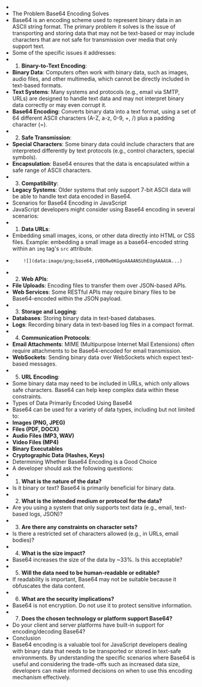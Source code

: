-
- The Problem Base64 Encoding Solves
- Base64 is an encoding scheme used to represent binary data in an ASCII string format. The primary problem it solves is the issue of transporting and storing data that may not be text-based or may include characters that are not safe for transmission over media that only support text.
- Some of the specific issues it addresses:
- 1. **Binary-to-Text Encoding**:
- **Binary Data**: Computers often work with binary data, such as images, audio files, and other multimedia, which cannot be directly included in text-based formats.
- **Text Systems**: Many systems and protocols (e.g., email via SMTP, URLs) are designed to handle text data and may not interpret binary data correctly or may even corrupt it.
- **Base64 Encoding**: Converts binary data into a text format, using a set of 64 different ASCII characters (A-Z, a-z, 0-9, +, /) plus a padding character (=).
- 2. **Safe Transmission**:
- **Special Characters**: Some binary data could include characters that are interpreted differently by text protocols (e.g., control characters, special symbols).
- **Encapsulation**: Base64 ensures that the data is encapsulated within a safe range of ASCII characters.
- 3. **Compatibility**:
- **Legacy Systems**: Older systems that only support 7-bit ASCII data will be able to handle text data encoded in Base64.
- Scenarios for Base64 Encoding in JavaScript
- JavaScript developers might consider using Base64 encoding in several scenarios:
- 1. **Data URLs**:
- Embedding small images, icons, or other data directly into HTML or CSS files. Example: embedding a small image as a base64-encoded string within an `img` tag's `src` attribute.
- ```
      ![](data:image/png;base64,iVBORw0KGgoAAAANSUhEUgAAAAUA...)
    ```
- 2. **Web APIs**:
- **File Uploads**: Encoding files to transfer them over JSON-based APIs.
- **Web Services**: Some RESTful APIs may require binary files to be Base64-encoded within the JSON payload.
- 3. **Storage and Logging**:
- **Databases**: Storing binary data in text-based databases.
- **Logs**: Recording binary data in text-based log files in a compact format.
- 4. **Communication Protocols**:
- **Email Attachments**: MIME (Multipurpose Internet Mail Extensions) often require attachments to be Base64-encoded for email transmission.
- **WebSockets**: Sending binary data over WebSockets which expect text-based messages.
- 5. **URL Encoding**:
- Some binary data may need to be included in URLs, which only allows safe characters. Base64 can help keep complex data within these constraints.
- Types of Data Primarily Encoded Using Base64
- Base64 can be used for a variety of data types, including but not limited to:
- **Images (PNG, JPEG)**
- **Files (PDF, DOCX)**
- **Audio Files (MP3, WAV)**
- **Video Files (MP4)**
- **Binary Executables**
- **Cryptographic Data (Hashes, Keys)**
- Determining Whether Base64 Encoding is a Good Choice
- A developer should ask the following questions:
- 1. **What is the nature of the data?**
- Is it binary or text? Base64 is primarily beneficial for binary data.
- 2. **What is the intended medium or protocol for the data?**
- Are you using a system that only supports text data (e.g., email, text-based logs, JSON)?
- 3. **Are there any constraints on character sets?**
- Is there a restricted set of characters allowed (e.g., in URLs, email bodies)?
- 4. **What is the size impact?**
- Base64 increases the size of the data by ~33%. Is this acceptable?
- 5. **Will the data need to be human-readable or editable?**
- If readability is important, Base64 may not be suitable because it obfuscates the data content.
- 6. **What are the security implications?**
- Base64 is not encryption. Do not use it to protect sensitive information.
- 7. **Does the chosen technology or platform support Base64?**
- Do your client and server platforms have built-in support for encoding/decoding Base64?
- Conclusion
- Base64 encoding is a valuable tool for JavaScript developers dealing with binary data that needs to be transported or stored in text-safe environments. By understanding the specific scenarios where Base64 is useful and considering the trade-offs such as increased data size, developers can make informed decisions on when to use this encoding mechanism effectively.